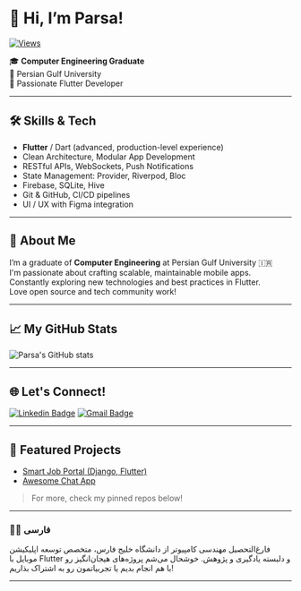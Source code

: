 # 👋 Hi, I’m Parsa!
[![Views](https://komarev.com/ghpvc/?username=parsa-gh&color=blueviolet)](https://github.com/parsa-gh)

🎓 **Computer Engineering Graduate**  
🌊 Persian Gulf University  
💙 Passionate Flutter Developer

---

## 🛠️ Skills & Tech

- **Flutter** / Dart (advanced, production-level experience)
- Clean Architecture, Modular App Development
- RESTful APIs, WebSockets, Push Notifications
- State Management: Provider, Riverpod, Bloc
- Firebase, SQLite, Hive
- Git & GitHub, CI/CD pipelines
- UI / UX with Figma integration

---

## 🚀 About Me

I’m a graduate of **Computer Engineering** at Persian Gulf University 🇮🇷  
I'm passionate about crafting scalable, maintainable mobile apps.  
Constantly exploring new technologies and best practices in Flutter.  
Love open source and tech community work!

---

## 📈 My GitHub Stats

![Parsa's GitHub stats](https://github-readme-stats.vercel.app/api?username=parsa-gh&show_icons=true&theme=nightowl)

---

## 🌐 Let's Connect!

[![Linkedin Badge](https://img.shields.io/badge/-LinkedIn-blue?style=flat&logo=Linkedin&logoColor=white)](https://www.linkedin.com/in/your-linkedin/)
[![Gmail Badge](https://img.shields.io/badge/-real.fc.mr.sh@gmail.com-c14438?style=flat&logo=Gmail&logoColor=white)](mailto:real.fc.mr.sh@gmail.com)

---

<!-- You can add a personal project section like this: -->
## 📱 Featured Projects

- [Smart Job Portal (Django, Flutter)](https://github.com/your-job-portal)
- [Awesome Chat App](https://github.com/your-chat-project)

> For more, check my pinned repos below!

---

### 👨‍💻 فارسی
فارغ‌التحصیل مهندسی کامپیوتر از دانشگاه خلیج فارس، متخصص توسعه اپلیکیشن موبایل با Flutter و دلبسته یادگیری و پژوهش. خوشحال می‌شم پروژه‌های هیجان‌انگیز رو با هم انجام بدیم یا تجربیاتمون رو به اشتراک بذاریم!

---

